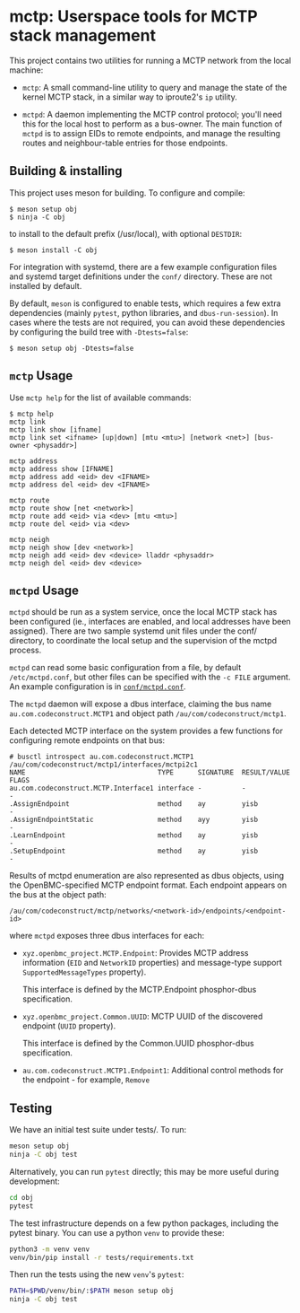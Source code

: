 mctp: Userspace tools for MCTP stack management
===============================================

This project contains two utilities for running a MCTP network from the local
machine:

 - `mctp`: A small command-line utility to query and manage the state of the
   kernel MCTP stack, in a similar way to iproute2's `ip` utility.

 - `mctpd`: A daemon implementing the MCTP control protocol; you'll need this
   for the local host to perform as a bus-owner. The main function of `mctpd`
   is to assign EIDs to remote endpoints, and manage the resulting routes and
   neighbour-table entries for those endpoints.

Building & installing
---------------------

This project uses meson for building. To configure and compile:

    $ meson setup obj
    $ ninja -C obj

to install to the default prefix (/usr/local), with optional `DESTDIR`:

    $ meson install -C obj

For integration with systemd, there are a few example configuration files and
systemd target definitions under the `conf/` directory. These are not installed
by default.

By default, `meson` is configured to enable tests, which requires a few extra
dependencies (mainly `pytest`, python libraries, and `dbus-run-session`). In
cases where the tests are not required, you can avoid these dependencies by
configuring the build tree with `-Dtests=false`:

    $ meson setup obj -Dtests=false

`mctp` Usage
-------------

Use `mctp help` for the list of available commands:

    $ mctp help
    mctp link
    mctp link show [ifname]
    mctp link set <ifname> [up|down] [mtu <mtu>] [network <net>] [bus-owner <physaddr>]

    mctp address
    mctp address show [IFNAME]
    mctp address add <eid> dev <IFNAME>
    mctp address del <eid> dev <IFNAME>

    mctp route
    mctp route show [net <network>]
    mctp route add <eid> via <dev> [mtu <mtu>]
    mctp route del <eid> via <dev>

    mctp neigh
    mctp neigh show [dev <network>]
    mctp neigh add <eid> dev <device> lladdr <physaddr>
    mctp neigh del <eid> dev <device>

`mctpd` Usage
-------------

`mctpd` should be run as a system service, once the local MCTP stack has been
configured (ie., interfaces are enabled, and local addresses have been
assigned). There are two sample systemd unit files under the conf/ directory, to
coordinate the local setup and the supervision of the mctpd process.

`mctpd` can read some basic configuration from a file, by default
`/etc/mctpd.conf`, but other files can be specified with the `-c FILE` argument.
An example configuration is in [`conf/mctpd.conf`](conf/mctpd.conf).

The `mctpd` daemon will expose a dbus interface, claiming the bus name
`au.com.codeconstruct.MCTP1` and object path `/au/com/codeconstruct/mctp1`.

Each detected MCTP interface on the system provides a few functions for
configuring remote endpoints on that bus:

    # busctl introspect au.com.codeconstruct.MCTP1 /au/com/codeconstruct/mctp1/interfaces/mctpi2c1
    NAME                                 TYPE      SIGNATURE  RESULT/VALUE  FLAGS
    au.com.codeconstruct.MCTP.Interface1 interface -          -             -
    .AssignEndpoint                      method    ay         yisb          -
    .AssignEndpointStatic                method    ayy        yisb          -
    .LearnEndpoint                       method    ay         yisb          -
    .SetupEndpoint                       method    ay         yisb          -

Results of mctpd enumeration are also represented as dbus objects, using the
OpenBMC-specified MCTP endpoint format. Each endpoint appears on the bus at the
object path:

    /au/com/codeconstruct/mctp/networks/<network-id>/endpoints/<endpoint-id>

where `mctpd` exposes three dbus interfaces for each:

 - `xyz.openbmc_project.MCTP.Endpoint`: Provides MCTP address information
   (`EID` and `NetworkID` properties) and message-type support
   `SupportedMessageTypes` property).

   This interface is defined by the MCTP.Endpoint phosphor-dbus specification.

 - `xyz.openbmc_project.Common.UUID`: MCTP UUID of the discovered endpoint
   (`UUID` property).

   This interface is defined by the Common.UUID phosphor-dbus specification.

 - `au.com.codeconstruct.MCTP1.Endpoint1`: Additional control methods for the
   endpoint - for example, `Remove`

Testing
-------

We have an initial test suite under tests/. To run:

```sh
meson setup obj
ninja -C obj test
```

Alternatively, you can run `pytest` directly; this may be more useful
during development:

```sh
cd obj
pytest
```

The test infrastructure depends on a few python packages, including the pytest
binary. You can use a python `venv` to provide these:

```sh
python3 -m venv venv
venv/bin/pip install -r tests/requirements.txt
```

Then run the tests using the new `venv`'s `pytest`:

```sh
PATH=$PWD/venv/bin/:$PATH meson setup obj
ninja -C obj test
```
